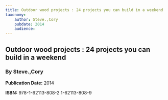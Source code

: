 ```yaml
---
title: Outdoor wood projects : 24 projects you can build in a weekend
taxonomy:
	author: Steve.,Cory
	pubdate: 2014
	audience: 
---
```

## Outdoor wood projects : 24 projects you can build in a weekend
### By Steve.,Cory


**Publication Date:** 2014

**ISBN:** 978-1-62113-808-2 1-62113-808-9